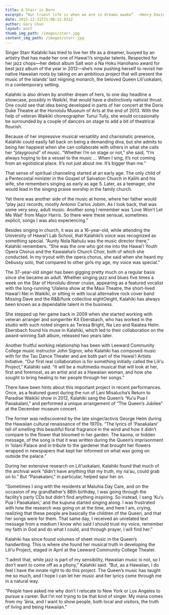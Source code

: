 ```yaml
---
title: A Starr is Born
excerpt: “Our truest life is when we are in dreams awake”  –Henry David Thoreau
date: 2015-12-31T21:08:22.831Z
author: Gary Chun
layout: post
thumb_img_path: /images/starr.jpg
content_img_path: /images/starr.jpg
---
```


Singer Starr Kalahiki has tried to live her life as a dreamer, buoyed by an artistry that has made her one of Hawai‘i’s singular talents. Respected for her jazz chops—her debut album Salt won a Na Hoku Hanohano award for best jazz album of the year in 2012—she’s now pushing herself to revisit her native Hawaiian roots by taking on an ambitious project that will present the music of the islands’ last reigning monarch, the beloved Queen Lili‘uokalani, in a contemporary setting.

Kalahiki is also driven by another dream of hers, to one day headline a showcase, possibly in Waikīkī, that would have a distinctively nativist thrust. One could see that idea being developed in parts of her concert at the Doris Duke Theatre at the Honolulu Museum of Arts at the end of 2013. With the help of veteran Waikīkī choreographer Tunui Tully, she would occasionally be surrounded by a couple of dancers on stage to add a bit of theatrical flourish.

Because of her impressive musical versatility and charismatic presence, Kalahiki could easily fall back on being a demanding diva, but she admits to being her happiest when she can collaborate with others in what she calls her “playground” of music.
“Whether I’m on stage or not,” she said, “I’m always hoping to be a vessel to the music … When I sing, it’s not coming from an egotistical place. It’s not just about me. It’s bigger than me.”

That sense of spiritual channeling started at an early age. The only child of a Pentecostal minister in the Gospel of Salvation Church in Kalihi and his wife, she remembers singing as early as age 5. Later, as a teenager, she would lead in the singing praise worship in the family church.

Yet there was another side of the music at home, where her father would “play jazz records, mostly Antonio Carlos Jobim. As I look back, that was some very sexy, adult music. Another song I remember was ‘Love Won’t Let Me Wait’ from Major Harris. So there were these sensual, sometimes explicit, songs I was also experiencing.”

Besides singing in church, it was as a 16-year-old, while attending the University of Hawai‘i Lab School, that Kalahiki’s voice was recognized as something special. “Aunty Nola Nahulu was the music director there,” Kalahiki remembers. “She was the one who got me into the Hawai‘i Youth Opera Chorus and the Kawaiaha‘o Church Choir, both of which she conducted. In my tryout with the opera chorus, she said when she heard my Debussy solo, that compared to other girls my age, my voice was special.”

The 37-year-old singer has been gigging pretty much on a regular basis since she became an adult. Whether singing jazz and blues five times a week on the Star of Honolulu dinner cruise, appearing as a featured vocalist with the long-running ‘Ulalena show at the Maui Theatre, the short-lived Hawai‘i Nei in Waikīkī, or sitting in with local alternative rock cover band Missing Dave and the R&B/funk collective eightOeight, Kalahiki has always been known as a dependable talent in the business.

She stepped up her game back in 2009 when she started working with veteran arranger and songwriter  Kit Ebersbach, who has worked in the studio with such noted singers as Teresa Bright, Na Leo and Raiatea Helm. Ebersbach found his muse in Kalahiki, which led to their collaboration on the award-winning Salt album, released two years later.

Another fruitful working relationship has been with Leeward Community College music instructor John Signor, who Kalahiki has composed music with for the Tau Dance Theater and are both part of the Hawai‘i Artists Initiative.
“Our first real collaboration is for something initially called the Lili‘u Project,” Kalahiki said. “It will be a multimedia musical that will look at her, first and foremost, as an artist and as a Hawaiian woman, and how she sought to bring healing to her people through her songs.”

There have been hints about this important project in recent performances. Once, as a featured guest during the run of Lani Misalucha’s Return to Paradise Waikīkī show in 2012, Kalahiki sang the Queen’s “Ku‘u Pua I Paoakalani,” and performed a unique arrangement of “The Queen’s Jubilee” at the December museum concert.

The former was rediscovered by the late singer/activis George Helm during the Hawaiian cultural renaissance of the 1970s. “The lyrics of ‘Paoakalani’ tell of smelling this beautiful floral fragrance in the wind and how it didn’t compare to the flower that bloomed in her garden. The kaona, or hidden message, of the song is that it was written during the Queen’s imprisonment in ‘Iolani Palace and in tribute to the gardener that brought her flowers wrapped in newspapers that kept her informed on what was going on outside the palace.”

During her extensive research on Lili‘uokalani, Kalahiki found that much of the archival work “didn’t have anything that my truth, my na‘au, could grab on to.” But “Paoakalani,” in particular, helped spur her on. 

“Sometimes I sing with the residents at Maluhia Day Care, and on the occasion of my grandfather’s 88th birthday, I was going through the facility’s party CDs but didn’t find anything inspiring. So instead, I sang ‘Ku‘u Pua I Paoakalani,’ and the kupuna started singing along. I was frustrated with how the research was going on at the time, and here I am, crying, realizing that these people are basically the children of the Queen, and that her songs were for them. That same day, I received an unrelated text message from a medium I know who said I should trust my voice, remember my faith in God and do what I could, and through prayer, I will find her.”

Kalahiki has since found volumes of sheet music in the Queen’s handwriting. This is where she found her musical truth in developing the Lili‘u Project, staged in April at the Leeward Community College Theater.

“I admit that, while jazz is part of my sensibility, Hawaiian music is not, so I don’t want to come off as a phony,” Kalahiki said. “But, as a Hawaiian, I do feel I have the innate right to do this project. The Queen’s music has taught me so much, and I hope I can let her music and her lyrics come through me in a natural way.

“People have asked me why don’t I relocate to New York or Los Angeles to pursue a career. But I’m not trying to be that kind of singer. My mana comes from my ‘āina, and I want to show people, both local and visitors, the truth of living and being Hawaiian.”